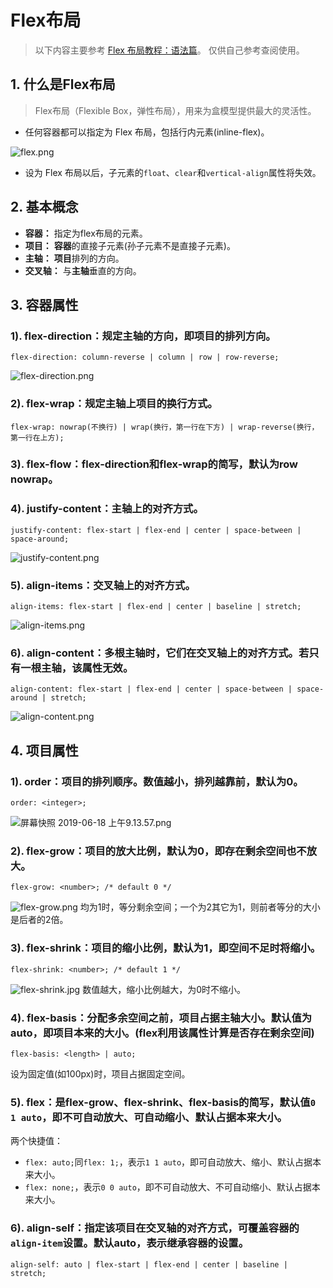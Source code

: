 # Flex布局
> 以下内容主要参考 [Flex 布局教程：语法篇](http://www.ruanyifeng.com/blog/2015/07/flex-grammar.html)。
仅供自己参考查阅使用。

## 1. 什么是Flex布局
> Flex布局（Flexible Box，弹性布局），用来为盒模型提供最大的灵活性。

* 任何容器都可以指定为 Flex 布局，包括行内元素(inline-flex)。

![flex.png](https://i.loli.net/2019/06/16/5d05b6d75c3bf17731.png)

* 设为 Flex 布局以后，子元素的`float`、`clear`和`vertical-align`属性将失效。

## 2. 基本概念
- **容器：** 指定为flex布局的元素。
- **项目：** **容器**的直接子元素(孙子元素不是直接子元素)。
- **主轴：** **项目**排列的方向。
- **交叉轴：** 与**主轴**垂直的方向。

## 3. 容器属性

### 1). flex-direction：规定主轴的方向，即项目的排列方向。

`flex-direction: column-reverse | column | row | row-reverse;` 

![flex-direction.png](https://i.loli.net/2019/06/18/5d0835f7e689a17376.png)

### 2). flex-wrap：规定主轴上项目的换行方式。

`flex-wrap: nowrap(不换行) | wrap(换行，第一行在下方) | wrap-reverse(换行，第一行在上方);`

### 3). flex-flow：flex-direction和flex-wrap的简写，默认为row nowrap。

### 4). justify-content：主轴上的对齐方式。
`justify-content: flex-start | flex-end | center | space-between | space-around;`

![justify-content.png](https://i.loli.net/2019/06/18/5d083820548ac86028.png)

### 5). align-items：交叉轴上的对齐方式。
`align-items: flex-start | flex-end | center | baseline | stretch;`

![align-items.png](https://i.loli.net/2019/06/18/5d08389bc492477095.png)

### 6). align-content：多根主轴时，它们在交叉轴上的对齐方式。若只有一根主轴，该属性无效。
`align-content: flex-start | flex-end | center | space-between | space-around | stretch;`

![align-content.png](https://i.loli.net/2019/06/18/5d0839aaa0ae556400.png)

## 4. 项目属性
### 1). order：项目的排列顺序。数值越小，排列越靠前，默认为0。
`order: <integer>;`

![屏幕快照 2019-06-18 上午9.13.57.png](https://i.loli.net/2019/06/18/5d083aedd8d4515581.png)

### 2). flex-grow：项目的放大比例，默认为0，即存在剩余空间也不放大。
`flex-grow: <number>; /* default 0 */`

![flex-grow.png](https://i.loli.net/2019/06/18/5d083b785e8b926074.png)
均为1时，等分剩余空间；一个为2其它为1，则前者等分的大小是后者的2倍。

### 3). flex-shrink：项目的缩小比例，默认为1，即空间不足时将缩小。
`flex-shrink: <number>; /* default 1 */`

![flex-shrink.jpg](https://i.loli.net/2019/06/18/5d083c698797265542.jpg)
数值越大，缩小比例越大，为0时不缩小。

### 4). flex-basis：分配多余空间之前，项目占据主轴大小。默认值为auto，即项目本来的大小。(flex利用该属性计算是否存在剩余空间)
`flex-basis: <length> | auto;`

设为固定值(如100px)时，项目占据固定空间。

### 5). flex：是flex-grow、flex-shrink、flex-basis的简写，默认值`0 1 auto`，即不可自动放大、可自动缩小、默认占据本来大小。
两个快捷值：
* `flex: auto;`同`flex: 1;`，表示`1 1 auto`，即可自动放大、缩小、默认占据本来大小。
* `flex: none;`，表示`0 0 auto`，即不可自动放大、不可自动缩小、默认占据本来大小。

### 6). align-self：指定该项目在交叉轴的对齐方式，可覆盖容器的`align-item`设置。默认auto，表示继承容器的设置。
`align-self: auto | flex-start | flex-end | center | baseline | stretch;`
